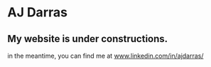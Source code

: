 # AJ Darras
## My website is under constructions.
in the meantime, you can find me at www.linkedin.com/in/ajdarras/
